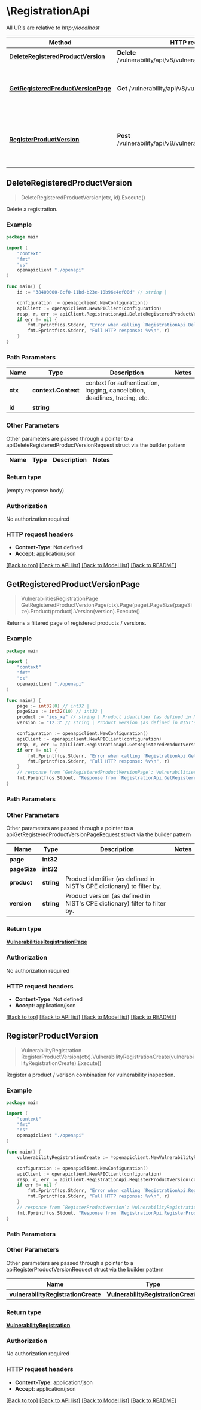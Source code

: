 # \RegistrationApi

All URIs are relative to *http://localhost*

Method | HTTP request | Description
------------- | ------------- | -------------
[**DeleteRegisteredProductVersion**](RegistrationApi.md#DeleteRegisteredProductVersion) | **Delete** /vulnerability/api/v8/vulnerabilities/registrations/{id} | Delete a registration.
[**GetRegisteredProductVersionPage**](RegistrationApi.md#GetRegisteredProductVersionPage) | **Get** /vulnerability/api/v8/vulnerabilities/registrations | Returns a filtered page of registered products / versions.
[**RegisterProductVersion**](RegistrationApi.md#RegisterProductVersion) | **Post** /vulnerability/api/v8/vulnerabilities/registrations | Register a product / verison combination for vulnerability inspection.



## DeleteRegisteredProductVersion

> DeleteRegisteredProductVersion(ctx, id).Execute()

Delete a registration.

### Example

```go
package main

import (
    "context"
    "fmt"
    "os"
    openapiclient "./openapi"
)

func main() {
    id := "38400000-8cf0-11bd-b23e-10b96e4ef00d" // string | 

    configuration := openapiclient.NewConfiguration()
    apiClient := openapiclient.NewAPIClient(configuration)
    resp, r, err := apiClient.RegistrationApi.DeleteRegisteredProductVersion(context.Background(), id).Execute()
    if err != nil {
        fmt.Fprintf(os.Stderr, "Error when calling `RegistrationApi.DeleteRegisteredProductVersion``: %v\n", err)
        fmt.Fprintf(os.Stderr, "Full HTTP response: %v\n", r)
    }
}
```

### Path Parameters


Name | Type | Description  | Notes
------------- | ------------- | ------------- | -------------
**ctx** | **context.Context** | context for authentication, logging, cancellation, deadlines, tracing, etc.
**id** | **string** |  | 

### Other Parameters

Other parameters are passed through a pointer to a apiDeleteRegisteredProductVersionRequest struct via the builder pattern


Name | Type | Description  | Notes
------------- | ------------- | ------------- | -------------


### Return type

 (empty response body)

### Authorization

No authorization required

### HTTP request headers

- **Content-Type**: Not defined
- **Accept**: application/json

[[Back to top]](#) [[Back to API list]](../README.md#documentation-for-api-endpoints)
[[Back to Model list]](../README.md#documentation-for-models)
[[Back to README]](../README.md)


## GetRegisteredProductVersionPage

> VulnerabilitiesRegistrationPage GetRegisteredProductVersionPage(ctx).Page(page).PageSize(pageSize).Product(product).Version(version).Execute()

Returns a filtered page of registered products / versions.

### Example

```go
package main

import (
    "context"
    "fmt"
    "os"
    openapiclient "./openapi"
)

func main() {
    page := int32(0) // int32 | 
    pageSize := int32(10) // int32 | 
    product := "ios_xe" // string | Product identifier (as defined in NIST's CPE dictionary) to filter by. (optional)
    version := "12.3" // string | Product version (as defined in NIST's CPE dictionary) filter to filter by. (optional)

    configuration := openapiclient.NewConfiguration()
    apiClient := openapiclient.NewAPIClient(configuration)
    resp, r, err := apiClient.RegistrationApi.GetRegisteredProductVersionPage(context.Background()).Page(page).PageSize(pageSize).Product(product).Version(version).Execute()
    if err != nil {
        fmt.Fprintf(os.Stderr, "Error when calling `RegistrationApi.GetRegisteredProductVersionPage``: %v\n", err)
        fmt.Fprintf(os.Stderr, "Full HTTP response: %v\n", r)
    }
    // response from `GetRegisteredProductVersionPage`: VulnerabilitiesRegistrationPage
    fmt.Fprintf(os.Stdout, "Response from `RegistrationApi.GetRegisteredProductVersionPage`: %v\n", resp)
}
```

### Path Parameters



### Other Parameters

Other parameters are passed through a pointer to a apiGetRegisteredProductVersionPageRequest struct via the builder pattern


Name | Type | Description  | Notes
------------- | ------------- | ------------- | -------------
 **page** | **int32** |  | 
 **pageSize** | **int32** |  | 
 **product** | **string** | Product identifier (as defined in NIST&#39;s CPE dictionary) to filter by. | 
 **version** | **string** | Product version (as defined in NIST&#39;s CPE dictionary) filter to filter by. | 

### Return type

[**VulnerabilitiesRegistrationPage**](VulnerabilitiesRegistrationPage.md)

### Authorization

No authorization required

### HTTP request headers

- **Content-Type**: Not defined
- **Accept**: application/json

[[Back to top]](#) [[Back to API list]](../README.md#documentation-for-api-endpoints)
[[Back to Model list]](../README.md#documentation-for-models)
[[Back to README]](../README.md)


## RegisterProductVersion

> VulnerabilityRegistration RegisterProductVersion(ctx).VulnerabilityRegistrationCreate(vulnerabilityRegistrationCreate).Execute()

Register a product / verison combination for vulnerability inspection.

### Example

```go
package main

import (
    "context"
    "fmt"
    "os"
    openapiclient "./openapi"
)

func main() {
    vulnerabilityRegistrationCreate := *openapiclient.NewVulnerabilityRegistrationCreate() // VulnerabilityRegistrationCreate | 

    configuration := openapiclient.NewConfiguration()
    apiClient := openapiclient.NewAPIClient(configuration)
    resp, r, err := apiClient.RegistrationApi.RegisterProductVersion(context.Background()).VulnerabilityRegistrationCreate(vulnerabilityRegistrationCreate).Execute()
    if err != nil {
        fmt.Fprintf(os.Stderr, "Error when calling `RegistrationApi.RegisterProductVersion``: %v\n", err)
        fmt.Fprintf(os.Stderr, "Full HTTP response: %v\n", r)
    }
    // response from `RegisterProductVersion`: VulnerabilityRegistration
    fmt.Fprintf(os.Stdout, "Response from `RegistrationApi.RegisterProductVersion`: %v\n", resp)
}
```

### Path Parameters



### Other Parameters

Other parameters are passed through a pointer to a apiRegisterProductVersionRequest struct via the builder pattern


Name | Type | Description  | Notes
------------- | ------------- | ------------- | -------------
 **vulnerabilityRegistrationCreate** | [**VulnerabilityRegistrationCreate**](VulnerabilityRegistrationCreate.md) |  | 

### Return type

[**VulnerabilityRegistration**](VulnerabilityRegistration.md)

### Authorization

No authorization required

### HTTP request headers

- **Content-Type**: application/json
- **Accept**: application/json

[[Back to top]](#) [[Back to API list]](../README.md#documentation-for-api-endpoints)
[[Back to Model list]](../README.md#documentation-for-models)
[[Back to README]](../README.md)


